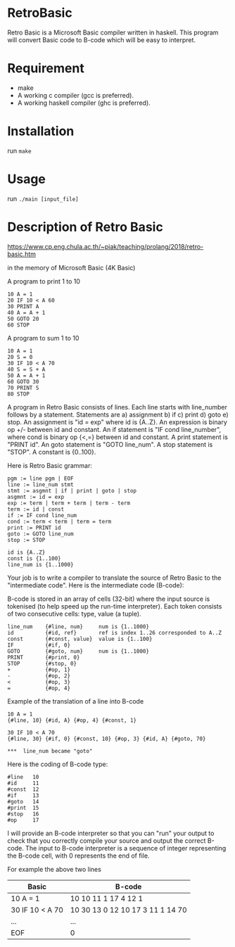 # RetroBasic

Retro Basic is a Microsoft Basic compiler written in haskell. 
This program will convert Basic code to B-code which will be easy to interpret.

# Requirement
- make
- A working c compiler (gcc is preferred).
- A working haskell compiler (ghc is preferred).

# Installation

run `make`

# Usage

run `./main [input_file]`

# Description of Retro Basic
https://www.cp.eng.chula.ac.th/~piak/teaching/prolang/2018/retro-basic.htm

in the memory of Microsoft Basic (4K Basic)

A program to print 1 to 10
```
10 A = 1  
20 IF 10 < A 60  
30 PRINT A  
40 A = A + 1  
50 GOTO 20  
60 STOP
```
A program to sum 1 to 10
```
10 A = 1  
20 S = 0  
30 IF 10 < A 70  
40 S = S + A  
50 A = A + 1  
60 GOTO 30  
70 PRINT S  
80 STOP
```

A program in Retro Basic consists of lines.  Each line starts with line_number follows by a statement.  Statements are a) assignment b) if c) print d) goto e) stop.  An assignment is "id = exp" where id is {A..Z}.  An expression is binary op +/- between id and constant.
An if statement is "IF cond line_number", where cond is binary op {<,=} between id and constant.  A print statement is "PRINT id".  An goto statement is "GOTO line_num". A stop statement is "STOP".  A constant is {0..100}.

Here is Retro Basic grammar:

```
pgm := line pgm | EOF
line := line_num stmt
stmt := asgmnt | if | print | goto | stop
asgmnt := id = exp
exp := term | term + term | term - term
term := id | const
if := IF cond line_num
cond := term < term | term = term
print := PRINT id
goto := GOTO line_num
stop := STOP

id is {A..Z}
const is {1..100}
line_num is {1..1000}
```

Your job is to write a compiler to translate the source of Retro Basic to the "intermediate code".  Here is the intermediate code (B-code):

B-code is stored in an array of cells (32-bit) where the input source is tokenised (to help speed up the run-time interpreter).  Each token consists of two consecutive cells: type, value (a tuple). 

```
line_num    {#line, num}     num is {1..1000}
id          {#id, ref}       ref is index 1..26 corresponded to A..Z
const       {#const, value}  value is {1..100}
IF          {#if, 0}
GOTO        {#goto, num}     num is {1..1000}
PRINT       {#print, 0}
STOP        {#stop, 0}
+           {#op, 1}
-           {#op, 2}
<           {#op, 3}
=           {#op, 4}
```

Example of the translation of a line into B-code
```
10 A = 1
{#line, 10} {#id, A} {#op, 4} {#const, 1}

30 IF 10 < A 70
{#line, 30} {#if, 0} {#const, 10} {#op, 3} {#id, A} {#goto, 70}  

***  line_num became "goto"
```
Here is the coding of B-code type:

```
#line   10
#id     11
#const  12
#if     13
#goto   14
#print  15
#stop   16
#op     17
```

I will provide an B-code interpreter so that you can "run" your output to check that you correctly compile your source and output the correct B-code.  The input to B-code interpreter is a sequence of integer representing the B-code cell, with 0 represents the end of file.

For example the above two lines

| Basic           | B-code                           |
|-----------------|----------------------------------|
| 10 A = 1        | 10 10 11 1 17 4 12 1             |
| 30 IF 10 < A 70 | 10 30 13 0 12 10 17 3 11 1 14 70 |
| ...             | ...                              |
| EOF             | 0                                |


